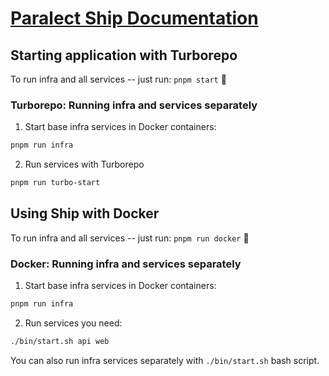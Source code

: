 # [Paralect Ship Documentation](https://ship.paralect.com/docs/introduction)

## Starting application with Turborepo

To run infra and all services -- just run: `pnpm start` 🚀

### Turborepo: Running infra and services separately

1. Start base infra services in Docker containers:

```bash
pnpm run infra
```

2. Run services with Turborepo

```bash
pnpm run turbo-start
```

## Using Ship with Docker

To run infra and all services -- just run: `pnpm run docker` 🚀

### Docker: Running infra and services separately

1. Start base infra services in Docker containers:

```bash
pnpm run infra
```

2. Run services you need:

```bash
./bin/start.sh api web
```

You can also run infra services separately with `./bin/start.sh` bash script.
